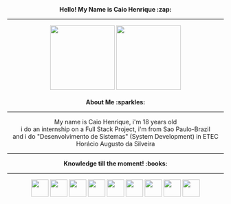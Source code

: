<div align="center" font face="Georgia">
<b>Hello! My Name is Caio Henrique :zap:</b>
</div>
<hr>


<div align="center">
<img height="150em" src="https://github-readme-stats.vercel.app/api?username=caioshenrique&show_icons=true&theme=dark&include_all_commits=true&count_private=true" />
<img height="150em" src="https://github-readme-stats.vercel.app/api/top-langs/?username=caioshenrique&layout=compact&langs_count=7&theme=dark" />
</div>

<br>

<div align="center">
<b>About Me :sparkles:</b>
</div>
<div align="center">
<hr>
 My name is Caio Henrique, i'm 18 years old<br> i do an internship on a Full Stack Project, i'm from Sao Paulo-Brazil <br> and i do "Desenvolvimento de Sistemas" (System Development) in ETEC Horácio Augusto da Silveira
<hr>
</div>
<div align="center">
 <b>Knowledge till the moment! :books:</b>
</div>
<hr>

<div align="center">
<img src="https://cdn.jsdelivr.net/gh/devicons/devicon/icons/javascript/javascript-original.svg" width="40" height="40"/>
<img src="https://cdn.jsdelivr.net/gh/devicons/devicon/icons/git/git-original.svg" width="40" height="40"/>
<img src="https://cdn.jsdelivr.net/gh/devicons/devicon/icons/csharp/csharp-original.svg" width="40" height="40"/>
<img src="https://cdn.jsdelivr.net/gh/devicons/devicon/icons/dotnetcore/dotnetcore-original.svg" width="40" height="40"/>
<img src="https://cdn.jsdelivr.net/gh/devicons/devicon/icons/cplusplus/cplusplus-plain.svg" width="40" height="40"/>
<img src="https://cdn.jsdelivr.net/gh/devicons/devicon/icons/bitbucket/bitbucket-original-wordmark.svg" width="40" height="40"/>
<img src="https://cdn.jsdelivr.net/gh/devicons/devicon/icons/github/github-original.svg" width="40" height="40"/>
<img src="https://cdn.jsdelivr.net/gh/devicons/devicon/icons/nodejs/nodejs-original.svg" width="40" height="40"/>
 <img src="https://cdn.jsdelivr.net/gh/devicons/devicon/icons/xamarin/xamarin-original-wordmark.svg" width="40" height="40"/>
          
          
</div>    

<a href="https://github.com/CaiosHenrique"/>
          

          
